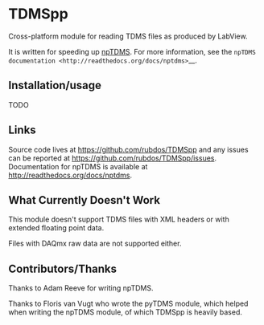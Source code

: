 TDMSpp
======

Cross-platform module for reading TDMS files as produced by LabView.

It is written for speeding up [npTDMS](https://github.com/adamreeve/npTDMS).
For more information, see the `npTDMS documentation <http://readthedocs.org/docs/nptdms>`__.

Installation/usage
------------------

TODO

Links
-----

Source code lives at https://github.com/rubdos/TDMSpp and any issues can be
reported at https://github.com/rubdos/TDMSpp/issues.
Documentation for npTDMS is available at http://readthedocs.org/docs/nptdms.

What Currently Doesn't Work
---------------------------

This module doesn't support TDMS files with XML headers or with
extended floating point data.

Files with DAQmx raw data are not supported either.

Contributors/Thanks
-------------------

Thanks to Adam Reeve for writing npTDMS.

Thanks to Floris van Vugt who wrote the pyTDMS module,
which helped when writing the npTDMS module, of which TDMSpp
is heavily based.
